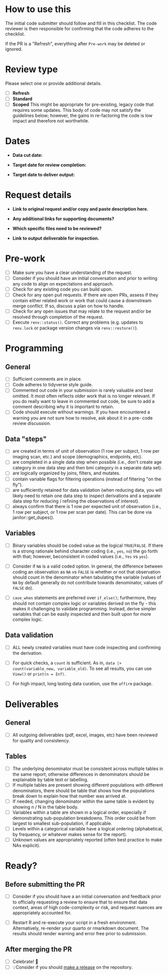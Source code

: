 # How to use this

The initial code submitter should follow and fill in this checklist. The code reviewer is then responsible for confirming
that the code adheres to the checklist.

If the PR is a "Refresh", everything after `Pre-work` may be deleted or ignored.

# Review type

Please select one or provide additional details.

- [ ] **Refresh**
- [ ] **Standard**
- [ ] **Scoped** This might be appropriate for pre-existing, legacy code that requires some updates. This body of code may not satisfy the guidelines below; however, the gains in re-factoring the code is low impact and therefore not worthwhile.

# Dates

* **Data cut date:**

* **Target date for review completion:**

* **Target date to deliver output:**

# Request details

* **Link to original request and/or copy and paste description here.**

* **Any additional links for supporting documents?**

* **Which specific files need to be reviewed?** 

* **Link to output deliverable for inspection.**

# Pre-work

- [ ] Make sure you  have a clear understanding of the request.
- [ ] Consider if you should have an initial conversation and prior to writing any code to align on expectations and approach.
- [ ] Check for any existing code you can build upon.
- [ ] Check for any open pull requests. If there are open PRs, assess if they contain either related work or work that could cause a downstream merge conflict. If so, discuss a plan on how to handle.
- [ ] Check for any open issues that may relate to the request and/or be resolved through completion of the request.
- [ ] Execute `renv::status()`. Correct any problems (e.g. updates to `renv.lock` or package version changes via `renv::restore()`).

# Programming

## General

- [ ] Sufficient comments are in place.
- [ ] Code adheres to tidyverse style guide.
- [ ] Commented out code in your submission is rarely valuable and best omitted. It most often reflects older work that is no longer relevant. If you
do really want to leave in commented out code, be sure to add a comment describing why it is important to retain.
- [ ] Code should execute without warnings. If you have encountered a warning you are not sure how to resolve,
ask about it in a pre- code review discussion.

## Data "steps"

- [ ] are created in terms of unit of observation (1 row per subject, 1 row per imaging scan, etc.) and scope (demographics, endpoints, etc).
- [ ] are completed in a single data step when possible (i.e., don't create age category in one data step and then bmi category in a separate data set).
- [ ] are logically organized by joins, filters, and mutates.
- [ ] contain variable flags for filtering operations (instead of filtering "on the fly").
- [ ] are sufficiently retained for data validation (when reducing data, you will likely need to retain one data step to inspect derivations and a separate data step for reducing / refining the observations of interest).
- [ ] always confirm that there is 1 row per expected unit of observation (i.e., 1 row per subject, or 1 row per scan per date). This can be done via janitor::get_dupes().

## Variables

- [ ] Binary variables should be coded value as the logical `TRUE`/`FALSE`. If there is a strong rationale behind character coding (i.e., `yes`, `no`) the go forth with that; however, beconsistent in coded values (i.e., `Yes` vs `yes`).
- [ ] Consider if `NA` is a valid coded option. In general, the difference between coding an observation as `NA` vs `FALSE` is whether or not that observation should count in the denominator when tabulating the variable (values of `NA` by default generally do not contribute towards denominator, values of `FALSE` do).
- [ ]  `case_when` statements are preferred over `if_else()`; furthermore, they should not contain complex logic or variables derived on the fly - this makes it challenging to validate programming. Instead, derive simpler variables that can be easily inspected and then built upon for more complex logic.


## Data validation

- [ ] ALL newly created variables must have code inspecting and confirming the derivation.
- [ ] For quick checks, a `count` is sufficient. As in, `data |> count(variable_new, variable_old)`. To see all results, you can use `View()` or `print(n = Inf)`.
- [ ] For high impact, long lasting data curation, use the `affirm` package.


# Deliverables

## General

- [ ] All outgoing deliverables (pdf, excel, images, etc) have been reviewed for quality and consistency.

## Tables

- [ ] The underlying denominator must be consistent across multiple tables in the same report; otherwise differences in denominators should be explainable by table text or labelling.
- [ ] If multiple tables are present showing different populations with different denominators, there should be table that shows how the populations break down to explain how that number was arrived at.
- [ ] If needed, changing denominator within the same table is evident by showing n / N in the table body.
- [ ] Variables within a table are shown in a logical order, especially if demonstrating sub-population breakdowns. This order could be from largest to smallest sub-population, if applicable.
- [ ] Levels within a categorical variable have a logical ordering (alphabetical, by frequency, or whatever makes sense for the report).
- [ ] Unknown values are appropriately reported (often best practice to make NAs explicit).

# Ready?

## Before submitting the PR

- [ ] Consider if you should have a an initial conversation and feedback prior to officially requesting a review to ensure that to ensure that data context, areas of high code-complexity or risk, and request nuances are appropriately accounted for.
- [ ] Restart R and re-execute your script in a fresh environment. Alternatively, re-render your quarto or rmarkdown document. The results should render warning and error free prior to submission.


## After merging the PR

- [ ] Celebrate! 🥳
- [ ] 💡Consider if you should [make a release](https://github.mskcc.org/pages/pcctc/data-science-guide/403-ongoing.html#make-a-release) on the repository.
